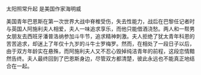 太阳照常升起 是美国作家海明威

美国青年巴恩斯在第一次世界大战中脊椎受伤，失去性能力，战后在巴黎任记者时与英国人阿施利夫人相爱，夫人一味追求享乐，而他只能借酒浇愁。两人和一帮男女朋友去西班牙潘普洛纳参加斗牛节，追求精神刺激。夫人拒绝了犹太青年科恩的苦苦追求，却迷上了年仅十九岁的斗牛士罗梅罗。然而，在相处了一段日子以后，由于双方年龄实在悬殊，而阿施利夫人又不忍心毁掉纯洁青年的前程，这段恋情黯然告终。夫人最终回到了巴恩斯身边，尽管双方都清楚，彼此永远也不能真正地结合在一起。
